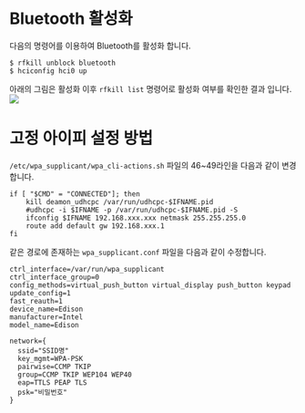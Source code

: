 # Bluetooth 활성화
다음의 명령어를 이용하여 Bluetooth를 활성화 합니다.

```
$ rfkill unblock bluetooth
$ hciconfig hci0 up
```

아래의 그림은 활성화 이후 `rfkill list` 명령어로 활성화 여부를 확인한 결과 입니다.
![](https://docs.google.com/uc?id=0B02RRVY3KrmedV9sY0ZndkdNU2c)

# 고정 아이피 설정 방법
`/etc/wpa_supplicant/wpa_cli-actions.sh` 파일의 46~49라인을 다음과 같이 변경합니다.  

```
if [ "$CMD" = "CONNECTED"]; then
    kill deamon_udhcpc /var/run/udhcpc-$IFNAME.pid
    #udhcpc -i $IFNAME -p /var/run/udhcpc-$IFNAME.pid -S
    ifconfig $IFNAME 192.168.xxx.xxx netmask 255.255.255.0
    route add default gw 192.168.xxx.1
fi
```

같은 경로에 존재하는 `wpa_supplicant.conf` 파일을 다음과 같이 수정합니다.

```
ctrl_interface=/var/run/wpa_supplicant
ctrl_interface_group=0
config_methods=virtual_push_button virtual_display push_button keypad
update_config=1
fast_reauth=1
device_name=Edison
manufacturer=Intel
model_name=Edison

network={
  ssid="SSID명"
  key_mgmt=WPA-PSK
  pairwise=CCMP TKIP
  group=CCMP TKIP WEP104 WEP40
  eap=TTLS PEAP TLS
  psk="비밀번호"
}
```
